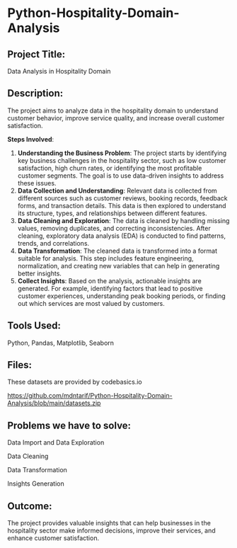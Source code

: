 # Python-Hospitality-Domain-Analysis
## **Project Title:**

Data Analysis in Hospitality Domain

## **Description:**

The project aims to analyze data in the hospitality domain to understand customer behavior, improve service quality, and increase overall customer satisfaction.

**Steps Involved**:

1. **Understanding the Business Problem**: The project starts by identifying key business challenges in the hospitality sector, such as low customer satisfaction, high churn rates, or identifying the most profitable customer segments. The goal is to use data-driven insights to address these issues.
2. **Data Collection and Understanding**: Relevant data is collected from different sources such as customer reviews, booking records, feedback forms, and transaction details. This data is then explored to understand its structure, types, and relationships between different features.
3. **Data Cleaning and Exploration**: The data is cleaned by handling missing values, removing duplicates, and correcting inconsistencies. After cleaning, exploratory data analysis (EDA) is conducted to find patterns, trends, and correlations.
4. **Data Transformation**: The cleaned data is transformed into a format suitable for analysis. This step includes feature engineering, normalization, and creating new variables that can help in generating better insights.
5. **Collect Insights**: Based on the analysis, actionable insights are generated. For example, identifying factors that lead to positive customer experiences, understanding peak booking periods, or finding out which services are most valued by customers.

## **Tools Used:**

Python, Pandas, Matplotlib, Seaborn

## Files:

These datasets are provided by codebasics.io

https://github.com/mdntarif/Python-Hospitality-Domain-Analysis/blob/main/datasets.zip

## Problems we have to solve:
Data Import and Data Exploration

Data Cleaning

Data Transformation

Insights Generation

## **Outcome:**

The project provides valuable insights that can help businesses in the hospitality sector make informed decisions, improve their services, and enhance customer satisfaction.
